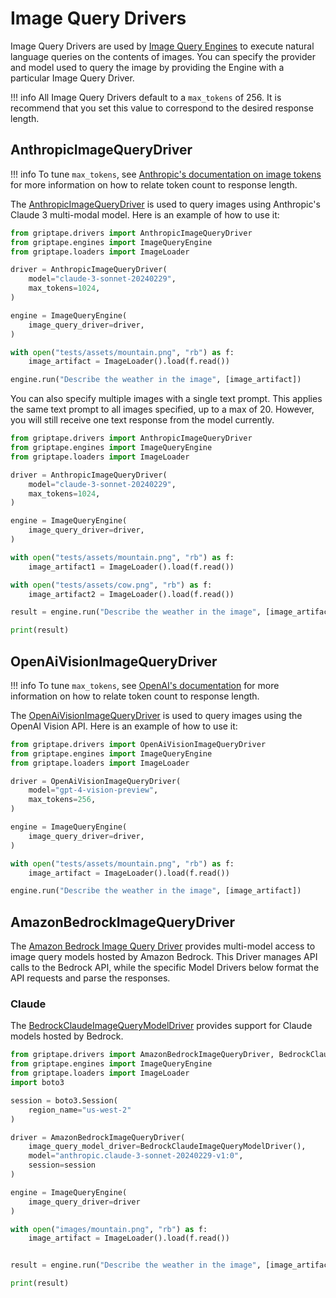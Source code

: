 # Image Query Drivers

Image Query Drivers are used by [Image Query Engines](../engines/image-query-engines.md) to execute natural language queries on the contents of images. You can specify the provider and model used to query the image by providing the Engine with a particular Image Query Driver.

!!! info
    All Image Query Drivers default to a `max_tokens` of 256. It is recommend that you set this value to correspond to the desired response length. 

## AnthropicImageQueryDriver

!!! info
    To tune `max_tokens`, see [Anthropic's documentation on image tokens](https://docs.anthropic.com/claude/docs/vision#image-costs) for more information on how to relate token count to response length.

The [AnthropicImageQueryDriver](../../reference/griptape/drivers/image_query/anthropic_image_query_driver.md) is used to query images using Anthropic's Claude 3 multi-modal model. Here is an example of how to use it:

```python
from griptape.drivers import AnthropicImageQueryDriver
from griptape.engines import ImageQueryEngine
from griptape.loaders import ImageLoader

driver = AnthropicImageQueryDriver(
    model="claude-3-sonnet-20240229",
    max_tokens=1024,
)

engine = ImageQueryEngine(
    image_query_driver=driver,
)

with open("tests/assets/mountain.png", "rb") as f:
    image_artifact = ImageLoader().load(f.read())

engine.run("Describe the weather in the image", [image_artifact])
```

You can also specify multiple images with a single text prompt. This applies the same text prompt to all images specified, up to a max of 20. However, you will still receive one text response from the model currently.

```python
from griptape.drivers import AnthropicImageQueryDriver
from griptape.engines import ImageQueryEngine
from griptape.loaders import ImageLoader

driver = AnthropicImageQueryDriver(
    model="claude-3-sonnet-20240229",
    max_tokens=1024,
)

engine = ImageQueryEngine(
    image_query_driver=driver,
)

with open("tests/assets/mountain.png", "rb") as f:
    image_artifact1 = ImageLoader().load(f.read())

with open("tests/assets/cow.png", "rb") as f:
    image_artifact2 = ImageLoader().load(f.read())

result = engine.run("Describe the weather in the image", [image_artifact1, image_artifact2])

print(result)
```

## OpenAiVisionImageQueryDriver

!!! info
    To tune `max_tokens`, see [OpenAI's documentation](https://help.openai.com/en/articles/4936856-what-are-tokens-and-how-to-count-them) for more information on how to relate token count to response length.

The [OpenAiVisionImageQueryDriver](../../reference/griptape/drivers/image_query/openai_vision_image_query_driver.md) is used to query images using the OpenAI Vision API. Here is an example of how to use it:

```python
from griptape.drivers import OpenAiVisionImageQueryDriver
from griptape.engines import ImageQueryEngine
from griptape.loaders import ImageLoader

driver = OpenAiVisionImageQueryDriver(
    model="gpt-4-vision-preview",
    max_tokens=256,
)

engine = ImageQueryEngine(
    image_query_driver=driver,
)

with open("tests/assets/mountain.png", "rb") as f:
    image_artifact = ImageLoader().load(f.read())

engine.run("Describe the weather in the image", [image_artifact])
```

## AmazonBedrockImageQueryDriver

The [Amazon Bedrock Image Query Driver](../../reference/griptape/drivers/image_query/amazon_bedrock_image_query_driver.md) provides multi-model access to image query models hosted by Amazon Bedrock. This Driver manages API calls to the Bedrock API, while the specific Model Drivers below format the API requests and parse the responses.

### Claude

The [BedrockClaudeImageQueryModelDriver](../../reference/griptape/drivers/image_query_model/bedrock_claude_image_query_model_driver.md) provides support for Claude models hosted by Bedrock.

```python
from griptape.drivers import AmazonBedrockImageQueryDriver, BedrockClaudeImageQueryModelDriver
from griptape.engines import ImageQueryEngine
from griptape.loaders import ImageLoader
import boto3

session = boto3.Session(
    region_name="us-west-2"
)

driver = AmazonBedrockImageQueryDriver(
    image_query_model_driver=BedrockClaudeImageQueryModelDriver(),
    model="anthropic.claude-3-sonnet-20240229-v1:0",
    session=session
)

engine = ImageQueryEngine(
    image_query_driver=driver
)

with open("images/mountain.png", "rb") as f:
    image_artifact = ImageLoader().load(f.read())


result = engine.run("Describe the weather in the image", [image_artifact])

print(result)
```
